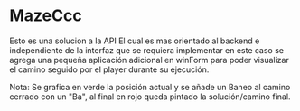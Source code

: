 # MazeCcc

Esto es una solucion a la API 
El cual es mas orientado al backend e independiente de la interfaz que se requiera implementar en este caso se agrega una pequeña aplicación adicional en winForm para poder visualizar el camino seguido por el player durante su ejecución. 

Nota: Se grafica en verde la posición actual y se añade un Baneo al camino cerrado con un "Ba", al final en rojo queda pintado la solución/camino final.
